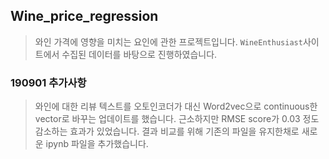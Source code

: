 ## Wine_price_regression
>와인 가격에 영향을 미치는 요인에 관한 프로젝트입니다. `WineEnthusiast`사이트에서 수집된 데이터를 바탕으로 진행하였습니다.

### 190901 추가사항
>와인에 대한 리뷰 텍스트를 오토인코더가 대신 Word2vec으로 continuous한 vector로 바꾸는 업데이트를 했습니다. 근소하지만 RMSE score가 0.03 정도 감소하는 효과가 있었습니다. 결과 비교를 위해 기존의 파일을 유지한채로 새로운 ipynb 파일을 추가했습니다.
